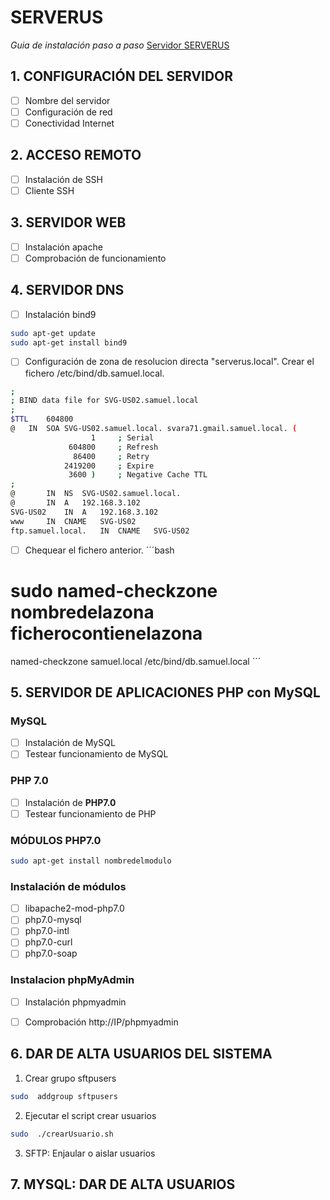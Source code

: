# SERVERUS
*Guia de instalación paso a paso*
[Servidor SERVERUS](http://www.serverus.local "Servidor SERVERUS")
## 1. CONFIGURACIÓN DEL SERVIDOR
- [ ] Nombre del servidor
- [ ] Configuración de red
- [ ] Conectividad Internet

## 2. ACCESO REMOTO
- [ ] Instalación de SSH
- [ ] Cliente SSH

## 3. SERVIDOR WEB

- [ ] Instalación apache
- [ ] Comprobación de funcionamiento

## 4. SERVIDOR DNS
- [ ] Instalación bind9

```bash
sudo apt-get update
sudo apt-get install bind9
```
- [ ] Configuración de zona de resolucion directa "serverus.local". Crear el fichero /etc/bind/db.samuel.local.

```bash
;
; BIND data file for SVG-US02.samuel.local
;
$TTL	604800
@	IN	SOA	SVG-US02.samuel.local. svara71.gmail.samuel.local. (
			      1		; Serial
			 604800		; Refresh
			  86400		; Retry
			2419200		; Expire
			 3600 )		; Negative Cache TTL
;
@		IN	NS	SVG-US02.samuel.local.
@		IN	A	192.168.3.102
SVG-US02	IN	A	192.168.3.102
www		IN	CNAME	SVG-US02
ftp.samuel.local.	IN	CNAME	SVG-US02
````
- [ ] Chequear el fichero anterior.
´´´bash
# sudo named-checkzone  nombredelazona    ficherocontienelazona
named-checkzone  samuel.local      /etc/bind/db.samuel.local
´´´


## 5. SERVIDOR DE APLICACIONES PHP con MySQL

### MySQL

- [ ] Instalación de MySQL
- [ ] Testear funcionamiento de MySQL
    
### PHP 7.0
- [ ] Instalación de **PHP7.0**
- [ ] Testear funcionamiento de PHP
        
### MÓDULOS PHP7.0
```bash
sudo apt-get install nombredelmodulo
```
### Instalación de módulos
- [ ] libapache2-mod-php7.0 
- [ ] php7.0-mysql
- [ ] php7.0-intl
- [ ] php7.0-curl
- [ ] php7.0-soap

### Instalacion phpMyAdmin
- [ ] Instalación phpmyadmin
- [ ] Comprobación http://IP/phpmyadmin
  
  
## 6. DAR DE ALTA USUARIOS DEL SISTEMA

1. Crear grupo sftpusers
```bash
sudo  addgroup sftpusers
```
2. Ejecutar el script crear usuarios
```bash
sudo  ./crearUsuario.sh
```
3. SFTP: Enjaular o aislar usuarios

## 7. MYSQL: DAR DE ALTA USUARIOS



    

